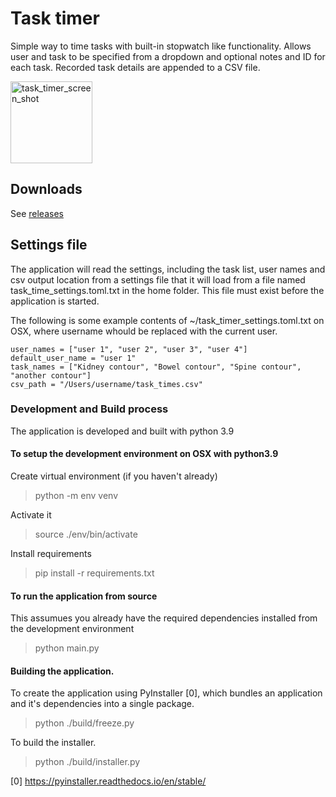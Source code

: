 # Task timer

Simple way to time tasks with built-in stopwatch like functionality.
Allows user and task to be specified from a dropdown and optional notes and ID for each task.
Recorded task details are appended to a CSV file.

<img width="131" alt="task_timer_screen_shot" src="https://user-images.githubusercontent.com/376295/151143120-c2e19f54-fcae-49a5-aafd-78dc85a370ea.png">


## Downloads
See [releases](https://github.com/Abe404/task_timer/releases)


## Settings file

The application will read the settings, including the task list, user names and csv output
location from a settings file that it will load from a file named task_time_settings.toml.txt in the home folder.
This file must exist before the application is started.

The following is some example contents of ~/task_timer_settings.toml.txt on OSX, where 
username whould be replaced with the current user.
```
user_names = ["user 1", "user 2", "user 3", "user 4"]
default_user_name = "user 1"
task_names = ["Kidney contour", "Bowel contour", "Spine contour", "another contour"]
csv_path = "/Users/username/task_times.csv"
```


### Development and Build process
The application is developed and built with python 3.9

#### To setup the development environment on OSX with python3.9

Create virtual environment (if you haven't already)
> python -m env venv

Activate it 
> source ./env/bin/activate

Install requirements
> pip install -r requirements.txt


#### To run the application from source

This assumues you already have the required dependencies installed from the development environment
> python main.py


#### Building the application.

To create the application using PyInstaller [0], which bundles an application and it's dependencies into a single package.
> python ./build/freeze.py

To build the installer.
> python ./build/installer.py


[0] https://pyinstaller.readthedocs.io/en/stable/
